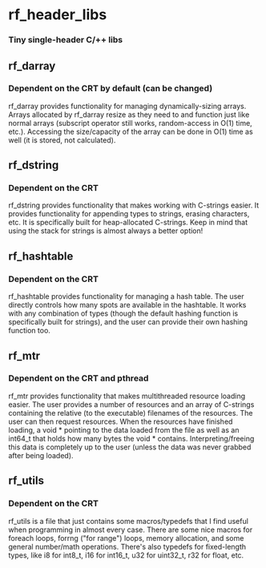 # rf_header_libs
### Tiny single-header C/++ libs

## rf_darray
### Dependent on the CRT by default (can be changed)
rf_darray provides functionality for managing dynamically-sizing arrays. Arrays allocated by rf_darray resize as they need to and function just like normal arrays (subscript operator still works, random-access in O(1) time, etc.). Accessing the size/capacity of the array can be done in O(1) time as well (it is stored, not calculated).

## rf_dstring
### Dependent on the CRT
rf_dstring provides functionality that makes working with C-strings easier. It provides functionality for appending types to strings, erasing characters, etc. It is specifically built for heap-allocated C-strings. Keep in mind that using the stack for strings is almost always a better option!

## rf_hashtable
### Dependent on the CRT
rf_hashtable provides functionality for managing a hash table. The user directly controls how many spots are available in the hashtable. It works with any combination of types (though the default hashing function is specifically built for strings), and the user can provide their own hashing function too.

## rf_mtr
### Dependent on the CRT and pthread
rf_mtr provides functionality that makes multithreaded resource loading easier. The user provides a number of resources and an array of C-strings containing the relative (to the executable) filenames of the resources. The user can then request resources. When the resources have finished loading, a void * pointing to the data loaded from the file as well as an int64_t that holds how many bytes the void * contains. Interpreting/freeing this data is completely up to the user (unless the data was never grabbed after being loaded).

## rf_utils
### Dependent on the CRT
rf_utils is a file that just contains some macros/typedefs that I find useful when programming in almost every case. There are some nice macros for foreach loops, forrng ("for range") loops, memory allocation, and some general number/math operations. There's also typedefs for fixed-length types, like i8 for int8_t, i16 for int16_t, u32 for uint32_t, r32 for float, etc.
